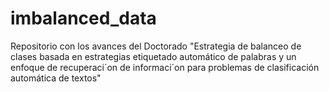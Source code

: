# imbalanced_data
Repositorio con los avances del Doctorado "Estrategia de balanceo de clases basada en estrategias etiquetado automático de palabras y un enfoque de recuperaci´on de informaci´on para problemas de clasificación automática de textos"
